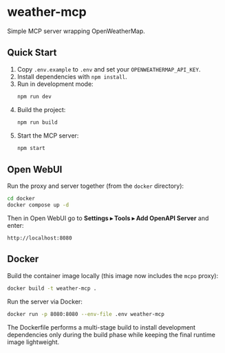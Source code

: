 # weather-mcp

Simple MCP server wrapping OpenWeatherMap.

## Quick Start

1. Copy `.env.example` to `.env` and set your `OPENWEATHERMAP_API_KEY`.
2. Install dependencies with `npm install`.
3. Run in development mode:
   ```bash
   npm run dev
   ```
4. Build the project:
   ```bash
   npm run build
   ```
5. Start the MCP server:
   ```bash
   npm start
   ```

## Open WebUI

Run the proxy and server together (from the `docker` directory):
```bash
cd docker
docker compose up -d
```
Then in Open WebUI go to **Settings ▸ Tools ▸ Add OpenAPI Server** and enter:
```
http://localhost:8080
```

## Docker

Build the container image locally (this image now includes the `mcpo` proxy):
```bash
docker build -t weather-mcp .
```
Run the server via Docker:
```bash
docker run -p 8080:8080 --env-file .env weather-mcp
```
The Dockerfile performs a multi-stage build to install development dependencies
only during the build phase while keeping the final runtime image lightweight.


